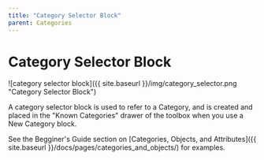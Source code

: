 ```yaml
---
title: "Category Selector Block"
parent: Categories
---
```

# Category Selector Block
![category selector block]({{ site.baseurl }}/img/category_selector.png "Category Selector Block")

A category selector block is used to refer to a Category, and is created and placed in the "Known Categories" drawer of the toolbox when you use a New Category block.

See the Begginer's Guide section on [Categories, Objects, and Attributes]({{ site.baseurl }}/docs/pages/categories_and_objects/) for examples.